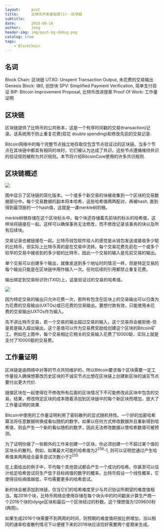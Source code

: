 ```yaml
---
layout:     post
title:      比特币开发者指南(1)--区块链
subtitle:   
date:       2018-08-16
author:     Jang
header-img: img/post-bg-debug.png
catalog: true
tags:
    - BlockChain
---
```


## 名词
Block Chain: 区块链
UTXO: Unspent Transaction Output, 未花费的交易输出
Genesis Block: 块0, 创世块
SPV: Simplified Payment Verification, 简单支付验证
BIP: Bitcoin Improvement Proposal, 比特币改进提案
Proof Of Work: 工作量证明

## 区块链
区块链提供了比特币的公共账本，这是一个有序时间戳的交易(transaction)记录。该系统用于防止重复花费(双花 double spending)和修改先前的交易记录.

Bitcoin网络中的每个完整节点独立地存取仅包含节点验证过的区块链。当多个节点在其块链中都具有相同的块时，它们被认为达成了共识。这些节点遵循维持共识的验证规则被称为共识规则。本节将介绍BitcoinCore使用的许多共识规则.

## 区块链概述
<img src="https://img-blog.csdn.net/20170706152420194?watermark/2/text/aHR0cDovL2Jsb2cuY3Nkbi5uZXQvZ2FtbWFn/font/5a6L5L2T/fontsize/400/fill/I0JBQkFCMA==/dissolve/70/gravity/Center"/>

图中显示了区块链的简化版本。一个或多个新交易的块被收集到一个区块的交易数据部分中。每个交易数据的副本将本哈希，这些哈希值两两配对，再被hash, 直到得到最顶层的一个hash值，这就是一课merkle树的根。

merkle树根存储在这个区块标头中。每个块还存储着先前块的标头的哈希值，这样块将链接在一起。这样可以确保事务无法修改，而不修改记录该事务的块以及所有后续块。

交易记录也被链接在一起。比特币钱包软件给人的感觉是从钱包发送或接收多少聪的比特币，但实际上比特币真的是在交易中流转。每个交易花费先前在一个或多个较早的交易中接收到的多少聪的比特币，因此一个交易的输入是先前交易的输出。

单个交易可以创建多个输出，就像发送到多个地址时的情况一样，但是特定交易的每个输出只能是在区块链中用作输入一次。任何后续的引用都禁止重复花费。

输出绑定到交易标识符(TXID)上，这是验证过的交易的哈希值。

<img src="https://img-blog.csdn.net/20170706152442921?watermark/2/text/aHR0cDovL2Jsb2cuY3Nkbi5uZXQvZ2FtbWFn/font/5a6L5L2T/fontsize/400/fill/I0JBQkFCMA==/dissolve/70/gravity/Center"/>

因为特定交易的输出只允许花费一次，那所有包含在区块上的交易输出可以归类为为花费的交易输出(UXTOs)或已花费的交易输出。要想付款有效，只能使用未花费的交易输出UXTOs作为输入。

先不讲比特币交易，若一个交易的输出超过交易的输入，这个交易将会被拒绝-但是若是输入超出输出，这个差值可以作为交易费奖励给创建这个区块的Bitcoin矿工。例如在上图中，每个交易相比它相关的交易输入花费了10000聪，实际上就是支付了10000聪的交易费。

## 工作量证明
区块链是由网络中对等的节点共同维护的，所以Bitcoin要求每个区块需要一定工作量投入确保想篡改历史区块的不诚实节点比想在区块链上创建新区块的诚实节点要付出更大代价.

链接区块在一起使得在不修改所有后面的区块情况下不可能修改此区块中包含的交易。结果，修改特定区块的成本随着添加到区块链中的每个新区块而增加，放大了工作量证明的效果.

Bitcoin中使用的工作量证明利用了密码散列的显式随机特性。一个好的加密哈希算法将任意数据转换成看似随机的数字。如果以任何方式修改数据并且重新得到哈希值，则会产生一个新的看似随机的数字，因此无法修改数据以使哈希数值可被预测。

为了证明你做了一些额外的工作来创建一个区块，你必须创建一个不超过某个值的区块头的散列。例如，如果最大可能的哈希值为2<sup>256</sup>-1, 则可以证明您通过产生哈希值来两两组合最多尝试次数小于2<sup>255</sup>

在上面给出的例子中，平均每个其他尝试都会产生一个成功的哈希。你甚至可以估计给定哈希尝试将生产低于目标阀值的数字的概率。比特币假设一个线性概率，它使得目标阀值越低，平均需要更多的哈希尝试。

新的块会被添加到块链，仅当它们的哈希难度至少与共识协议所期望的难度值相当。每2016个块，比特币网络会使用存储在每个块头中的时间戳来计算生产商一个2016个块的idyige区块和最后一个区块经过的秒数。这个理想值为1209600秒(两周)。

如果生成2016个块需要不到两周的时间，则预期的难度值将按比例增加，当以相同的速率检查散列情况下以便接下来的2016块应该恰好需要两个星期来生成。

